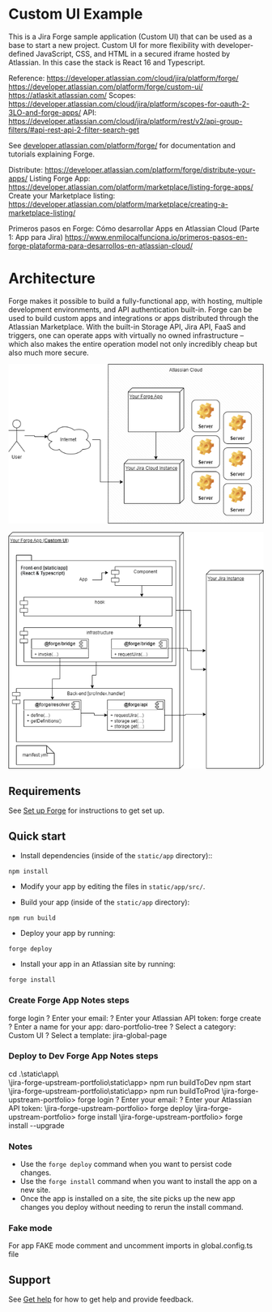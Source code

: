 
# Custom UI Example

This is a Jira Forge sample application (Custom UI) that can be used as a base to start a new project.
Custom UI for more flexibility with developer-defined JavaScript, CSS, and HTML in a secured iframe hosted by Atlassian. In this case the stack is React 16 and Typescript.

Reference: 
https://developer.atlassian.com/cloud/jira/platform/forge/
https://developer.atlassian.com/platform/forge/custom-ui/
https://atlaskit.atlassian.com/
Scopes: https://developer.atlassian.com/cloud/jira/platform/scopes-for-oauth-2-3LO-and-forge-apps/
API: https://developer.atlassian.com/cloud/jira/platform/rest/v2/api-group-filters/#api-rest-api-2-filter-search-get

See [developer.atlassian.com/platform/forge/](https://developer.atlassian.com/platform/forge) for documentation and tutorials explaining Forge.

Distribute: https://developer.atlassian.com/platform/forge/distribute-your-apps/
Listing Forge App: https://developer.atlassian.com/platform/marketplace/listing-forge-apps/
Create your Marketplace listing: https://developer.atlassian.com/platform/marketplace/creating-a-marketplace-listing/

Primeros pasos en Forge: Cómo desarrollar Apps en Atlassian Cloud (Parte 1: App para Jira) https://www.enmilocalfunciona.io/primeros-pasos-en-forge-plataforma-para-desarrollos-en-atlassian-cloud/


# Architecture

Forge makes it possible to build a fully-functional app, with hosting, multiple development environments, and API authentication built-in. Forge can be used to build custom apps and integrations or apps distributed through the Atlassian Marketplace. With the built-in Storage API, Jira API, FaaS and triggers, one can operate apps with virtually no owned infrastructure – which also makes the entire operation model not only incredibly cheap but also much more secure.

![Forge-App-General-Architectura.png](img/Forge-App-General-Architectura.png)


![Forge-App-CustomUI-Architecture.png](img/Forge-App-CustomUI-Architecture.png)


## Requirements

See [Set up Forge](https://developer.atlassian.com/platform/forge/set-up-forge/) for instructions to get set up.

## Quick start
- Install dependencies (inside of the `static/app` directory)::
```
npm install
```

- Modify your app by editing the files in `static/app/src/`.

- Build your app (inside of the `static/app` directory):
```
npm run build
```

- Deploy your app by running:
```
forge deploy
```

- Install your app in an Atlassian site by running:
```
forge install
```
### Create Forge App Notes steps
forge login
? Enter your email:
? Enter your Atlassian API token:
forge create
? Enter a name for your app: daro-portfolio-tree
? Select a category: Custom UI
? Select a template: jira-global-page

### Deploy to Dev Forge App Notes steps
cd .\static\app\  
\jira-forge-upstream-portfolio\static\app> npm run buildToDev
npm start
\jira-forge-upstream-portfolio\static\app> npm run buildToProd
\jira-forge-upstream-portfolio> forge login
? Enter your email:
? Enter your Atlassian API token:
\jira-forge-upstream-portfolio> forge deploy
\jira-forge-upstream-portfolio> forge install
\jira-forge-upstream-portfolio> forge install --upgrade 

### Notes
- Use the `forge deploy` command when you want to persist code changes.
- Use the `forge install` command when you want to install the app on a new site.
- Once the app is installed on a site, the site picks up the new app changes you deploy without needing to rerun the install command.

### Fake mode
For app FAKE mode comment and uncomment imports in global.config.ts file

## Support

See [Get help](https://developer.atlassian.com/platform/forge/get-help/) for how to get help and provide feedback.